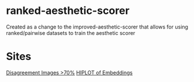 # ranked-aesthetic-scorer
Created as a change to the improved-aesthetic-scorer that allows for using ranked/pairwise datasets to train the aesthetic scorer

# Sites
[Disagreement Images >70%](https://mathyouf.github.io/ranked-aesthetic-scorer/sites/top_10_percent.html)
[HIPLOT of Embeddings](https://mathyouf.github.io/ranked-aesthetic-scorer/sites/aes_hiplot.html)